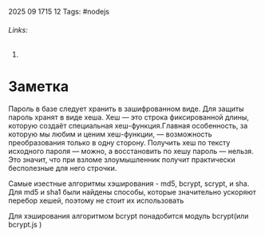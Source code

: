 2025 09 1715 12
Tags: #nodejs 
###### Links: 
1) 
# Заметка
Пароль в базе следует хранить в зашифрованном виде.
Для защиты пароль хранят в виде хеша. Хеш — это строка фиксированной длины, которую создаёт специальная хеш-функция.Главная особенность, за которую мы любим и ценим хеш-функции, — возможность преобразования только в одну сторону. Получить хеш по тексту исходного пароля — можно, а восстановить по хешу пароль — нельзя. Это значит, что при взломе злоумышленник получит практически бесполезные для него строчки.

Самые изестные алгоритмы хэширования - md5, bcrypt, scrypt, и sha. Для md5 и sha1 были найдены способы, которые значительно ускоряют перебор хешей, поэтому не стоит их использовать

Для хэширования алгоритмом bcrypt понадобится модуль bcrypt(или bcrypt.js )